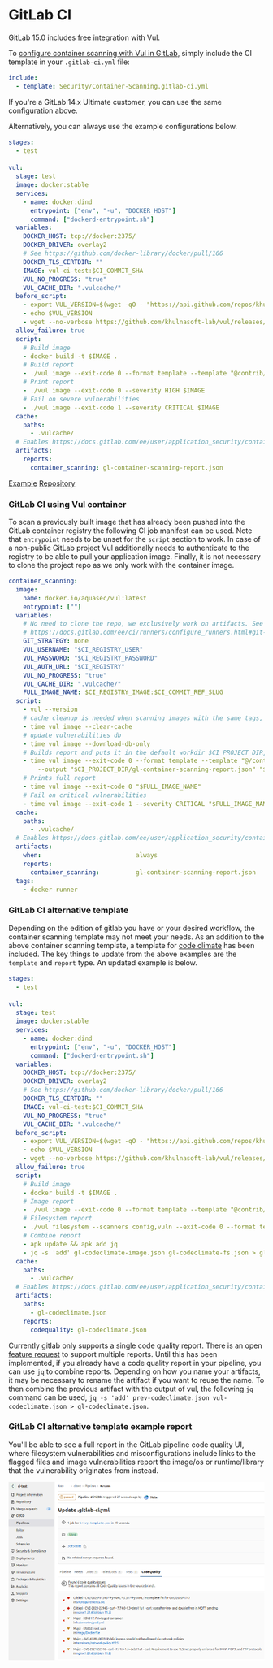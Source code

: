 # GitLab CI

GitLab 15.0 includes [free](https://gitlab.com/groups/gitlab-org/-/epics/2233) integration with Vul.

To [configure container scanning with Vul in GitLab](https://docs.gitlab.com/ee/user/application_security/container_scanning/#configuration), simply include the CI template in your `.gitlab-ci.yml` file:

```yaml
include:
  - template: Security/Container-Scanning.gitlab-ci.yml
```

If you're a GitLab 14.x Ultimate customer, you can use the same configuration above.

Alternatively, you can always use the example configurations below.

```yaml
stages:
  - test

vul:
  stage: test
  image: docker:stable
  services:
    - name: docker:dind
      entrypoint: ["env", "-u", "DOCKER_HOST"]
      command: ["dockerd-entrypoint.sh"]
  variables:
    DOCKER_HOST: tcp://docker:2375/
    DOCKER_DRIVER: overlay2
    # See https://github.com/docker-library/docker/pull/166
    DOCKER_TLS_CERTDIR: ""
    IMAGE: vul-ci-test:$CI_COMMIT_SHA
    VUL_NO_PROGRESS: "true"
    VUL_CACHE_DIR: ".vulcache/"
  before_script:
    - export VUL_VERSION=$(wget -qO - "https://api.github.com/repos/khulnasoft-lab/vul/releases/latest" | grep '"tag_name":' | sed -E 's/.*"v([^"]+)".*/\1/')
    - echo $VUL_VERSION
    - wget --no-verbose https://github.com/khulnasoft-lab/vul/releases/download/v${VUL_VERSION}/vul_${VUL_VERSION}_Linux-64bit.tar.gz -O - | tar -zxvf -
  allow_failure: true
  script:
    # Build image
    - docker build -t $IMAGE .
    # Build report
    - ./vul image --exit-code 0 --format template --template "@contrib/gitlab.tpl" -o gl-container-scanning-report.json $IMAGE
    # Print report
    - ./vul image --exit-code 0 --severity HIGH $IMAGE
    # Fail on severe vulnerabilities
    - ./vul image --exit-code 1 --severity CRITICAL $IMAGE
  cache:
    paths:
      - .vulcache/
  # Enables https://docs.gitlab.com/ee/user/application_security/container_scanning/ (Container Scanning report is available on GitLab EE Ultimate or GitLab.com Gold)
  artifacts:
    reports:
      container_scanning: gl-container-scanning-report.json
```

[Example][example]
[Repository][repository]

### GitLab CI using Vul container

To scan a previously built image that has already been pushed into the
GitLab container registry the following CI job manifest can be used.
Note that `entrypoint` needs to be unset for the `script` section to work.
In case of a non-public GitLab project Vul additionally needs to
authenticate to the registry to be able to pull your application image.
Finally, it is not necessary to clone the project repo as we only work
with the container image.

```yaml
container_scanning:
  image:
    name: docker.io/aquasec/vul:latest
    entrypoint: [""]
  variables:
    # No need to clone the repo, we exclusively work on artifacts. See
    # https://docs.gitlab.com/ee/ci/runners/configure_runners.html#git-strategy
    GIT_STRATEGY: none
    VUL_USERNAME: "$CI_REGISTRY_USER"
    VUL_PASSWORD: "$CI_REGISTRY_PASSWORD"
    VUL_AUTH_URL: "$CI_REGISTRY"
    VUL_NO_PROGRESS: "true"
    VUL_CACHE_DIR: ".vulcache/"
    FULL_IMAGE_NAME: $CI_REGISTRY_IMAGE:$CI_COMMIT_REF_SLUG
  script:
    - vul --version
    # cache cleanup is needed when scanning images with the same tags, it does not remove the database
    - time vul image --clear-cache
    # update vulnerabilities db
    - time vul image --download-db-only
    # Builds report and puts it in the default workdir $CI_PROJECT_DIR, so `artifacts:` can take it from there
    - time vul image --exit-code 0 --format template --template "@/contrib/gitlab.tpl"
        --output "$CI_PROJECT_DIR/gl-container-scanning-report.json" "$FULL_IMAGE_NAME"
    # Prints full report
    - time vul image --exit-code 0 "$FULL_IMAGE_NAME"
    # Fail on critical vulnerabilities
    - time vul image --exit-code 1 --severity CRITICAL "$FULL_IMAGE_NAME"
  cache:
    paths:
      - .vulcache/
  # Enables https://docs.gitlab.com/ee/user/application_security/container_scanning/ (Container Scanning report is available on GitLab EE Ultimate or GitLab.com Gold)
  artifacts:
    when:                          always
    reports:
      container_scanning:          gl-container-scanning-report.json
  tags:
    - docker-runner
```

[example]: https://gitlab.com/khulnasoft-lab/vul-ci-test/pipelines
[repository]: https://github.com/khulnasoft-lab/vul-ci-test

### GitLab CI alternative template

Depending on the edition of gitlab you have or your desired workflow, the
container scanning template may not meet your needs. As an addition to the
above container scanning template, a template for
[code climate](https://docs.gitlab.com/ee/user/project/merge_requests/code_quality.html)
has been included. The key things to update from the above examples are
the `template` and `report` type. An updated example is below.

```yaml
stages:
  - test

vul:
  stage: test
  image: docker:stable
  services:
    - name: docker:dind
      entrypoint: ["env", "-u", "DOCKER_HOST"]
      command: ["dockerd-entrypoint.sh"]
  variables:
    DOCKER_HOST: tcp://docker:2375/
    DOCKER_DRIVER: overlay2
    # See https://github.com/docker-library/docker/pull/166
    DOCKER_TLS_CERTDIR: ""
    IMAGE: vul-ci-test:$CI_COMMIT_SHA
    VUL_NO_PROGRESS: "true"
    VUL_CACHE_DIR: ".vulcache/"
  before_script:
    - export VUL_VERSION=$(wget -qO - "https://api.github.com/repos/khulnasoft-lab/vul/releases/latest" | grep '"tag_name":' | sed -E 's/.*"v([^"]+)".*/\1/')
    - echo $VUL_VERSION
    - wget --no-verbose https://github.com/khulnasoft-lab/vul/releases/download/v${VUL_VERSION}/vul_${VUL_VERSION}_Linux-64bit.tar.gz -O - | tar -zxvf -
  allow_failure: true
  script:
    # Build image
    - docker build -t $IMAGE .
    # Image report
    - ./vul image --exit-code 0 --format template --template "@contrib/gitlab-codequality.tpl" -o gl-codeclimate-image.json $IMAGE
    # Filesystem report
    - ./vul filesystem --scanners config,vuln --exit-code 0 --format template --template "@contrib/gitlab-codequality.tpl" -o gl-codeclimate-fs.json .
    # Combine report
    - apk update && apk add jq
    - jq -s 'add' gl-codeclimate-image.json gl-codeclimate-fs.json > gl-codeclimate.json
  cache:
    paths:
      - .vulcache/
  # Enables https://docs.gitlab.com/ee/user/application_security/container_scanning/ (Container Scanning report is available on GitLab EE Ultimate or GitLab.com Gold)
  artifacts:
    paths:
      - gl-codeclimate.json
    reports:
      codequality: gl-codeclimate.json
```

Currently gitlab only supports a single code quality report. There is an
open [feature request](https://gitlab.com/gitlab-org/gitlab/-/issues/9014)
to support multiple reports. Until this has been implemented, if you
already have a code quality report in your pipeline, you can use
`jq` to combine reports. Depending on how you name your artifacts, it may
be necessary to rename the artifact if you want to reuse the name. To then
combine the previous artifact with the output of vul, the following `jq`
command can be used, `jq -s 'add' prev-codeclimate.json vul-codeclimate.json > gl-codeclimate.json`.

### GitLab CI alternative template example report

You'll be able to see a full report in the GitLab pipeline code quality UI, where filesystem vulnerabilities and misconfigurations include links to the flagged files and image vulnerabilities report the image/os or runtime/library that the vulnerability originates from instead.

![codequality](../../imgs/gitlab-codequality.png)

